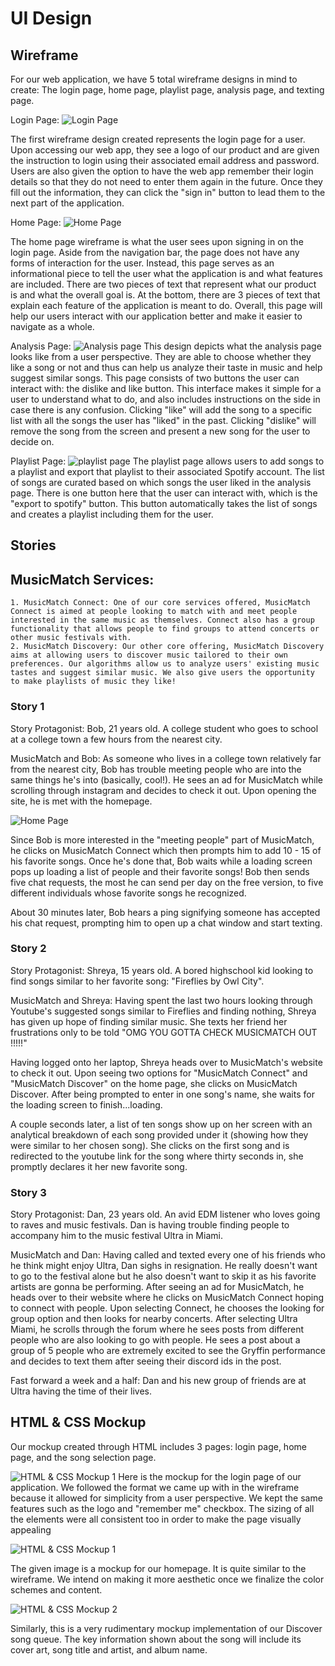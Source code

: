 # UI Design

## Wireframe

For our web application, we have 5 total wireframe designs in mind to create: The login page, home page, playlist page, analysis page, and texting page. 

Login Page: 
![Login Page](326login.png)

The first wireframe design created represents the login page for a user. Upon accessing our web app, they see a logo of our product and  are given the instruction to login using their associated email address and password. Users are also given the option to have the web app  remember their login details so that they do not need to enter them again in the future. Once they fill out the information, they can click the "sign in" button to lead them to the next part of the application. 

Home Page: 
![Home Page](homepage.png)

The home page wireframe is what the user sees upon signing in on the login page. Aside from the navigation bar, the page does not have any forms of interaction for the user. Instead, this page serves as an informational piece to tell the user what the application is and what features are included. There are two pieces of text that represent what our product is and what the overall goal is. At the bottom, there are 3 pieces of text that explain each feature of the application is meant to do. Overall, this page will help our users interact with our application better and make it easier to navigate as a whole.  

Analysis Page:
![Analysis page](Analysis.png)
This design depicts what the analysis page looks like from a user perspective. They are able to choose whether they like a song or not and thus can help us analyze their taste in music and help suggest similar songs. This page consists of two buttons the user can interact with: the dislike and like button. This interface makes it simple for a user to understand what to do, and also includes instructions on the side in case there is any confusion. Clicking "like" will add the song to a specific list with all the songs the user has "liked" in the past. Clicking "dislike" will remove the song from the screen and present a new song for the user to decide on.

Playlist Page:
![playlist page](playlist.png)
The playlist page allows users to add songs to a playlist and export that playlist to their associated Spotify account. The list of songs are curated based on which songs the user liked in the analysis page. There is one button here that the user can interact with, which is the "export to spotify" button. This button automatically takes the list of songs and creates a playlist including them for the user. 

## Stories

## MusicMatch Services:

    1. MusicMatch Connect: One of our core services offered, MusicMatch Connect is aimed at people looking to match with and meet people interested in the same music as themselves. Connect also has a group functionality that allows people to find groups to attend concerts or other music festivals with.
    2. MusicMatch Discovery: Our other core offering, MusicMatch Discovery aims at allowing users to discover music tailored to their own preferences. Our algorithms allow us to analyze users' existing music tastes and suggest similar music. We also give users the opportunity to make playlists of music they like!

### Story 1

Story Protagonist: Bob, 21 years old. A college student who goes to school at a college town a few hours from the nearest city.

MusicMatch and Bob: As someone who lives in a college town relatively far from the nearest city, Bob has trouble meeting people who are into the same things he's into (basically, cool!). He sees an ad for MusicMatch while scrolling through instagram and decides to check it out. Upon opening the site, he is met with the homepage. 

![Home Page](homepage.png)

Since Bob is more interested in the "meeting people" part of MusicMatch, he clicks on MusicMatch Connect which then prompts him to add 10 - 15 of his favorite songs. Once he's done that, Bob waits while a loading screen pops up loading a list of people and their favorite songs! Bob then sends five chat requests, the most he can send per day on the free version, to five different individuals whose favorite songs he recognized. 

About 30 minutes later, Bob hears a ping signifying someone has accepted his chat request, prompting him to open up a chat window and start texting. 

### Story 2

Story Protagonist: Shreya, 15 years old. A bored highschool kid looking to find songs similar to her favorite song: "Fireflies by Owl City". 

MusicMatch and Shreya: Having spent the last two hours looking through Youtube's suggested songs similar to Fireflies and finding nothing, Shreya has given up hope of finding similar music. She texts her friend her frustrations only to be told "OMG YOU GOTTA CHECK MUSICMATCH OUT !!!!!"

Having logged onto her laptop, Shreya heads over to MusicMatch's website to check it out. Upon seeing two options for "MusicMatch Connect" and "MusicMatch Discover" on the home page, she clicks on MusicMatch Discover. After being prompted to enter in one song's name, she waits for the loading screen to finish...loading. 

A couple seconds later, a list of ten songs show up on her screen with an analytical breakdown of each song provided under it (showing how they were similar to her chosen song). She clicks on the first song and is redirected to the youtube link for the song where thirty seconds in, she promptly declares it her new favorite song. 

### Story 3

Story Protagonist: Dan, 23 years old. An avid EDM listener who loves going to raves and music festivals. Dan is having trouble finding people to accompany him to the music festival Ultra in Miami. 

MusicMatch and Dan: Having called and texted every one of his friends who he think might enjoy Ultra, Dan sighs in resignation. He really doesn't want to go to the festival alone but he also doesn't want to skip it as his favorite artists are gonna be performing. After seeing an ad for MusicMatch, he heads over to their website where he clicks on MusicMatch Connect hoping to connect with people. Upon selecting Connect, he chooses the looking for group option and then looks for nearby concerts. After selecting Ultra Miami, he scrolls through the forum where he sees posts from different people who are also looking to go with people. He sees a post about a group of 5 people who are extremely excited to see the Gryffin performance and decides to text them after seeing their discord ids in the post. 

Fast forward a week and a half: Dan and his new group of friends are at Ultra having the time of their lives. 

## HTML & CSS Mockup

Our mockup created through HTML includes 3 pages: login page, home page, and the song selection page.


![HTML & CSS Mockup 1](loginmockup.png)
Here is the mockup for the login page of our application. We followed the format we came up with in the wireframe because it allowed for simplicity from a user perspective. We kept the same features such as the logo and "remember me" checkbox. The sizing of all the elements were all consistent too in order to make the page visually appealing

![HTML & CSS Mockup 1](home.png)

The given image is a mockup for our homepage. It is quite similar to the wireframe. We intend on making it more aesthetic once we finalize the color schemes and content. 

![HTML & CSS Mockup 2](songselect.png)

Similarly, this is a very rudimentary mockup implementation of our Discover song queue. The key information shown about the song will include its cover art, song title and artist, and album name. 

